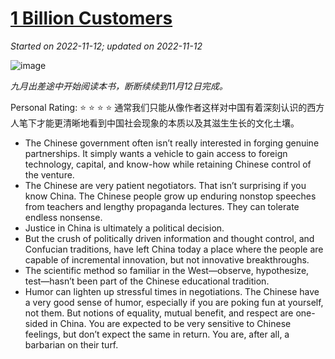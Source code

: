 # [1 Billion Customers ](https://github.com/askming/Personal-reading/issues/19)

_Started on 2022-11-12; updated on 2022-11-12_

![image](https://user-images.githubusercontent.com/5671771/201498599-b19a1796-81e8-479a-ad7e-e6986a39c11f.png)

_九月出差途中开始阅读本书，断断续续到11月12日完成。_ 

Personal Rating: ⭐ ⭐ ⭐ ⭐ 
通常我们只能从像作者这样对中国有着深刻认识的西方人笔下才能更清晰地看到中国社会现象的本质以及其滋生生长的文化土壤。


- The Chinese government often isn’t really interested in forging genuine partnerships. It simply wants a vehicle to gain access to foreign technology, capital, and know-how while retaining Chinese control of the venture.
- The Chinese are very patient negotiators. That isn’t surprising if you know China. The Chinese people grow up enduring nonstop speeches from teachers and lengthy propaganda lectures. They can tolerate endless nonsense.
- Justice in China is ultimately a political decision.
- But the crush of politically driven information and thought control, and Confucian traditions, have left China today a place where the people are capable of incremental innovation, but not innovative breakthroughs.
- The scientific method so familiar in the West—observe, hypothesize, test—hasn’t been part of the Chinese educational tradition.
- Humor can lighten up stressful times in negotiations. The Chinese have a very good sense of humor, especially if you are poking fun at yourself, not them. But notions of equality, mutual benefit, and respect are one-sided in China. You are expected to be very sensitive to Chinese feelings, but don’t expect the same in return. You are, after all, a barbarian on their turf.


